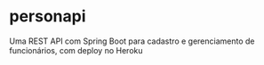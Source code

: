# personapi
Uma REST API com Spring Boot para cadastro e gerenciamento de funcionários, com deploy no Heroku

